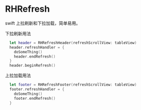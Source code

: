 # RHRefresh

swift 上拉刷新和下拉加载，简单易用。

下拉刷新用法
``` swift
  let header = RHRefreshHeader(refreshScrollView: tableView)
  header.refreshHandler = {
    doSomeThing()
    header.endRefresh()
  }
  header.beginRefresh()
``` 

上拉加载用法
``` swift
  let footer = RHRefreshFooter(refreshScrollView: tableView)
  footer.refreshHandler = {
    doSomeThing()
    footer.endRefresh()
  }
``` 
